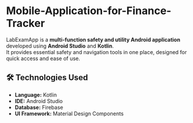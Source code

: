 # Mobile-Application-for-Finance-Tracker
LabExamApp is a **multi-function safety and utility Android application** developed using **Android Studio** and **Kotlin**.  
It provides essential safety and navigation tools in one place, designed for quick access and ease of use. 

## 🛠️ Technologies Used
- **Language:** Kotlin  
- **IDE:** Android Studio  
- **Database:** Firebase   
- **UI Framework:** Material Design Components  
